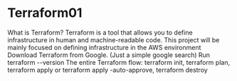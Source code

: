 # Terraform01
What is Terraform? 
Terraform is a tool that allows you to define infrastructure in human and machine-readable code. 
This project will be mainly focused on defining infrastructure in the AWS environment
Download Terraform from Google. (Just a simple google search)
Run terraform --version
The entire Terraform flow:
terraform init,
terraform plan,
terraform apply or terraform apply -auto-approve,
terraform destroy
